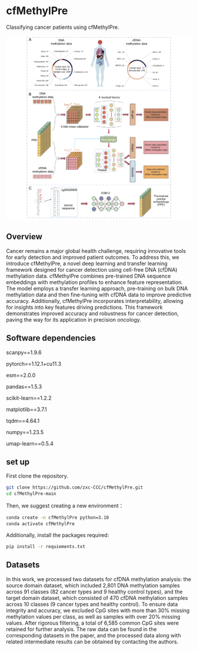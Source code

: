 # cfMethylPre
Classifying cancer patients using cfMethylPre.

![cfMethylPre](https://github.com/zxc-CCC/cfMethylPre/blob/main/cfMethylPre.png)

## Overview
Cancer remains a major global health challenge, requiring innovative tools for early detection and improved patient outcomes. To address this, we introduce cfMethylPre, a novel deep learning and transfer learning framework designed for cancer detection using cell-free DNA (cfDNA) methylation data. cfMethylPre combines pre-trained DNA sequence embeddings with methylation profiles to enhance feature representation. The model employs a transfer learning approach, pre-training on bulk DNA methylation data and then fine-tuning with cfDNA data to improve predictive accuracy. Additionally, cfMethylPre incorporates interpretability, allowing for insights into key features driving predictions. This framework demonstrates improved accuracy and robustness for cancer detection, paving the way for its application in precision oncology.

## Software dependencies
scanpy==1.9.6

pytorch==1.12.1+cu11.3

esm==2.0.0

pandas==1.5.3

scikit-learn==1.2.2

matplotlib==3.7.1

tqdm==4.64.1

numpy==1.23.5

umap-learn==0.5.4



## set up
First clone the repository.
```bash
git clone https://github.com/zxc-CCC/cfMethylPre.git
cd cfMethylPre-main
```

Then, we suggest creating a new environment：
```bash
conda create -n cfMethylPre python=3.10 
conda activate cfMethylPre
```
Additionally, install the packages required:
```bash
pip install -r requiements.txt
```
## Datasets
In this work, we processed two datasets for cfDNA methylation analysis: the source domain dataset, which included 2,801 DNA methylation samples across 91 classes (82 cancer types and 9 healthy control types), and the target domain dataset, which consisted of 470 cfDNA methylation samples across 10 classes (9 cancer types and healthy control). To ensure data integrity and accuracy, we excluded CpG sites with more than 30% missing methylation values per class, as well as samples with over 20% missing values. After rigorous filtering, a total of 6,585 common CpG sites were retained for further analysis. The raw data can be found in the corresponding datasets in the paper, and the processed data along with related intermediate results can be obtained by contacting the authors.
